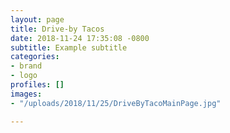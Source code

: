 ```yaml
---
layout: page
title: Drive-by Tacos
date: 2018-11-24 17:35:08 -0800
subtitle: Example subtitle
categories:
- brand
- logo
profiles: []
images:
- "/uploads/2018/11/25/DriveByTacoMainPage.jpg"

---
```

